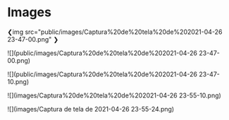 # Images

❮img src="public/images/Captura%20de%20tela%20de%202021-04-26 23-47-00.png" ❯

![](public/images/Captura%20de%20tela%20de%202021-04-26 23-47-00.png)

![](public/images/Captura%20de%20tela%20de%202021-04-26 23-47-10.png)

![](images/Captura%20de%20tela%20de%202021-04-26 23-55-10.png)


![](images/Captura de tela de 2021-04-26 23-55-24.png)

